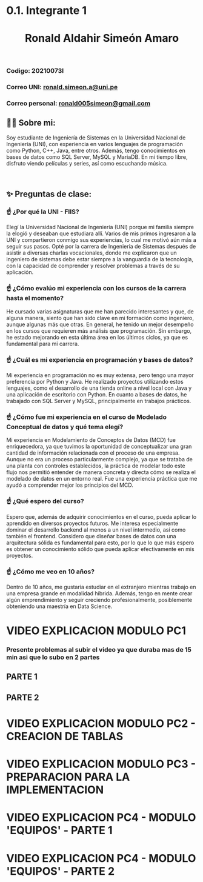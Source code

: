 # 0.1. Integrante 1


  **<h1 align="center">Ronald Aldahir Simeón Amaro</h1>**

<br>

### Codigo: 20210073I
### Correo UNI: ronald.simeon.a@uni.pe
### Correo personal: ronald005simeon@gmail.com


## 🧑‍💻 **Sobre mi:**

Soy estudiante de Ingeniería de Sistemas en la Universidad Nacional de Ingeniería (UNI), con experiencia en varios lenguajes de programación como Python, C++, Java, entre otros. Además, tengo conocimientos en bases de datos como SQL Server, MySQL y MariaDB. En mi tiempo libre, disfruto viendo películas y series, así como escuchando música.

<br>

## ✨ **Preguntas de clase:**

### ☝️ **¿Por qué la UNI - FIIS?**
Elegí la Universidad Nacional de Ingeniería (UNI) porque mi familia siempre la elogió y deseaban que estudiara allí. Varios de mis primos ingresaron a la UNI y compartieron conmigo sus experiencias, lo cual me motivó aún más a seguir sus pasos. Opté por la carrera de Ingeniería de Sistemas después de asistir a diversas charlas vocacionales, donde me explicaron que un ingeniero de sistemas debe estar siempre a la vanguardia de la tecnología, con la capacidad de comprender y resolver problemas a través de su aplicación.
### ☝️ **¿Cómo evalúo mi experiencia con los cursos de la carrera hasta el momento?**
He cursado varias asignaturas que me han parecido interesantes y que, de alguna manera, siento que han sido clave en mi formación como ingeniero, aunque algunas más que otras. En general, he tenido un mejor desempeño en los cursos que requieren más análisis que programación. Sin embargo, he estado mejorando en esta última área en los últimos ciclos, ya que es fundamental para mi carrera.
### ☝️ **¿Cuál es mi experiencia en programación y bases de datos?**
Mi experiencia en programación no es muy extensa, pero tengo una mayor preferencia por Python y Java. He realizado proyectos utilizando estos lenguajes, como el desarrollo de una tienda online a nivel local con Java y una aplicación de escritorio con Python. En cuanto a bases de datos, he trabajado con SQL Server y MySQL, principalmente en trabajos prácticos.
### ☝️ **¿Cómo fue mi experiencia en el curso de Modelado Conceptual de datos y qué tema elegí?**
Mi experiencia en Modelamiento de Conceptos de Datos (MCD) fue enriquecedora, ya que tuvimos la oportunidad de conceptualizar una gran cantidad de información relacionada con el proceso de una empresa. Aunque no era un proceso particularmente complejo, ya que se trataba de una planta con controles establecidos, la práctica de modelar todo este flujo nos permitió entender de manera concreta y directa cómo se realiza el modelado de datos en un entorno real. Fue una experiencia práctica que me ayudó a comprender mejor los principios del MCD.
### ☝️ **¿Qué espero del curso?**
Espero que, además de adquirir conocimientos en el curso, pueda aplicar lo aprendido en diversos proyectos futuros. Me interesa especialmente dominar el desarrollo backend al menos a un nivel intermedio, así como también el frontend. Considero que diseñar bases de datos con una arquitectura sólida es fundamental para esto, por lo que lo que más espero es obtener un conocimiento sólido que pueda aplicar efectivamente en mis proyectos.
### ☝️ **¿Cómo me veo en 10 años?**
Dentro de 10 años, me gustaría estudiar en el extranjero mientras trabajo en una empresa grande en modalidad híbrida. Además, tengo en mente crear algún emprendimiento y seguir creciendo profesionalmente, posiblemente obteniendo una maestría en Data Science.

# VIDEO EXPLICACION MODULO PC1
### Presente problemas al subir el video ya que duraba mas de 15 min asi que lo subo en 2 partes
## PARTE 1


## PARTE 2



# VIDEO EXPLICACION MODULO PC2 - CREACION DE TABLAS



# VIDEO EXPLICACION MODULO PC3 - PREPARACION PARA LA IMPLEMENTACION


# VIDEO EXPLICACION PC4 - MODULO 'EQUIPOS' - PARTE 1 



# VIDEO EXPLICACION PC4 - MODULO 'EQUIPOS' - PARTE 2

